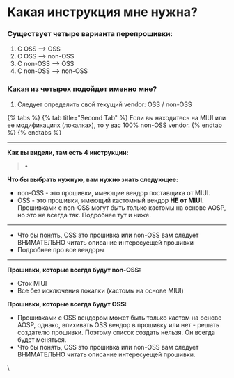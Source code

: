 # Какая инструкция мне нужна?

### **Существует четыре варианта перепрошивки:**

1. C OSS --> OSS
2. C OSS --> non-OSS
3. C non-OSS --> OSS
4. С non-OSS --> non-OSS



### Какая из четырех подойдет именно мне?

1. Следует определить свой текущий vendor: OSS / non-OSS

{% tabs %}
{% tab title="Second Tab" %}
Если вы находитесь на MIUI или ее модификациях (локалках), то у вас 100% non-OSS vendor.
{% endtab %}
{% endtabs %}

****

**Как вы видели, там есть 4 инструкции:**

> •&#x20;

**Что бы выбрать нужную, вам нужно знать следующее:**

* non-OSS - это прошивки, имеющие вендор поставщика от MIUI.
* OSS - это прошивки, имеющий кастомный вендор **НЕ от MIUI.** Прошивками с non-OSS могут быть только кастомы на основе AOSP, но это не всегда так. Подробнее тут и ниже.

***

* Что бы понять, OSS это прошивка или non-OSS вам следует ВНИМАТЕЛЬНО читать описание интересуещей прошивки
* Подробнее про все вендоры

***

**Прошивки, которые всегда будут non-OSS:**

* Cток MIUI
* Все без исключения локалки (кастомы на основе MIUI)

**Прошивки, которые всегда будут OSS:**

* Прошивками с OSS вендором может быть только кастом на основе AOSP, однако, впихивать OSS вендор в прошивку или нет - решать создателю прошивки. Поэтому список создать нельзя. Он всегда будет меняться.
* Что бы понять, OSS это прошивка или non-OSS вам следует ВНИМАТЕЛЬНО читать описание интересуещей прошивки.

\
